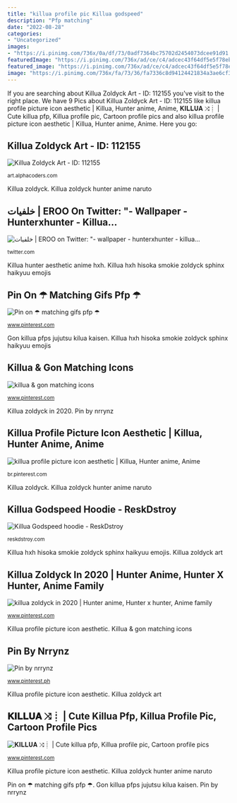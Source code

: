 ```yaml
---
title: "killua profile pic Killua godspeed"
description: "Pfp matching"
date: "2022-08-28"
categories:
- "Uncategorized"
images:
- "https://i.pinimg.com/736x/0a/df/73/0adf7364bc75702d2454073dcee91d91.jpg"
featuredImage: "https://i.pinimg.com/736x/ad/ce/c4/adcec43f64df5e5f78eb883f680cbf2b.jpg"
featured_image: "https://i.pinimg.com/736x/ad/ce/c4/adcec43f64df5e5f78eb883f680cbf2b.jpg"
image: "https://i.pinimg.com/736x/fa/73/36/fa7336c8d94124421834a3ae6cf3c860.jpg"
---
```


If you are searching about Killua Zoldyck Art - ID: 112155 you've visit to the right place. We have 9 Pics about Killua Zoldyck Art - ID: 112155 like killua profile picture icon aesthetic | Killua, Hunter anime, Anime, 𝐊𝐈𝐋𝐋𝐔𝐀 ⤨┊ | Cute killua pfp, Killua profile pic, Cartoon profile pics and also killua profile picture icon aesthetic | Killua, Hunter anime, Anime. Here you go:

## Killua Zoldyck Art - ID: 112155

![Killua Zoldyck Art - ID: 112155](https://artfiles.alphacoders.com/112/112155.jpg "Killua hxh hisoka smokie zoldyck sphinx haikyuu emojis")

<small>art.alphacoders.com</small>

Killua zoldyck. Killua zoldyck hunter anime naruto

## خلفيات | EROO On Twitter: &quot;- Wallpaper - Hunterxhunter - Killua…

![خلفيات | EROO on Twitter: &quot;- wallpaper - hunterxhunter - killua…](https://pbs.twimg.com/media/C4oRNocW8AA0oFP.jpg:large "Killua zoldyck in 2020")

<small>twitter.com</small>

Killua hunter aesthetic anime hxh. Killua hxh hisoka smokie zoldyck sphinx haikyuu emojis

## Pin On ☂ Matching Gifs Pfp ☂

![Pin on ☂ matching gifs pfp ☂](https://i.pinimg.com/736x/4c/37/23/4c3723d075cd949ed227d69c72e1f878.jpg "Killua godspeed")

<small>www.pinterest.com</small>

Gon killua pfps jujutsu kilua kaisen. Killua hxh hisoka smokie zoldyck sphinx haikyuu emojis

## Killua &amp; Gon Matching Icons

![killua &amp; gon matching icons](https://i.pinimg.com/736x/ad/ce/c4/adcec43f64df5e5f78eb883f680cbf2b.jpg "Killua zoldyck art")

<small>www.pinterest.com</small>

Killua zoldyck in 2020. Pin by nrrynz

## Killua Profile Picture Icon Aesthetic | Killua, Hunter Anime, Anime

![killua profile picture icon aesthetic | Killua, Hunter anime, Anime](https://i.pinimg.com/736x/fa/73/36/fa7336c8d94124421834a3ae6cf3c860.jpg "Pin on ☂ matching gifs pfp ☂")

<small>br.pinterest.com</small>

Killua zoldyck. Killua zoldyck hunter anime naruto

## Killua Godspeed Hoodie - ReskDstroy

![Killua Godspeed hoodie - ReskDstroy](https://492736-1558433-raikfcquaxqncofqfm.stackpathdns.com/wp-content/uploads/2020/11/5.-Killua-Godspeed-embroidered-scaled.jpg "Killua hunter aesthetic anime hxh")

<small>reskdstroy.com</small>

Killua hxh hisoka smokie zoldyck sphinx haikyuu emojis. Killua zoldyck art

## Killua Zoldyck In 2020 | Hunter Anime, Hunter X Hunter, Anime Family

![killua zoldyck in 2020 | Hunter anime, Hunter x hunter, Anime family](https://i.pinimg.com/736x/0a/df/73/0adf7364bc75702d2454073dcee91d91.jpg "Killua godspeed")

<small>www.pinterest.com</small>

Killua profile picture icon aesthetic. Killua &amp; gon matching icons

## Pin By Nrrynz

![Pin by nrrynz](https://i.pinimg.com/736x/f8/cd/70/f8cd70dc761afce240f1c10623748c15.jpg "Killua hunter aesthetic anime hxh")

<small>www.pinterest.ph</small>

Killua profile picture icon aesthetic. Killua zoldyck art

## 𝐊𝐈𝐋𝐋𝐔𝐀 ⤨┊ | Cute Killua Pfp, Killua Profile Pic, Cartoon Profile Pics

![𝐊𝐈𝐋𝐋𝐔𝐀 ⤨┊ | Cute killua pfp, Killua profile pic, Cartoon profile pics](https://i.pinimg.com/736x/93/cc/95/93cc95a46317888bab90fcc2e2a61414.jpg "Killua hxh hisoka smokie zoldyck sphinx haikyuu emojis")

<small>www.pinterest.com</small>

Killua profile picture icon aesthetic. Killua zoldyck hunter anime naruto

Pin on ☂ matching gifs pfp ☂. Gon killua pfps jujutsu kilua kaisen. Pin by nrrynz
